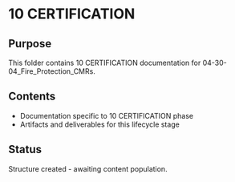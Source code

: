 # 10 CERTIFICATION

## Purpose
This folder contains 10 CERTIFICATION documentation for 04-30-04_Fire_Protection_CMRs.

## Contents
- Documentation specific to 10 CERTIFICATION phase
- Artifacts and deliverables for this lifecycle stage

## Status
Structure created - awaiting content population.
